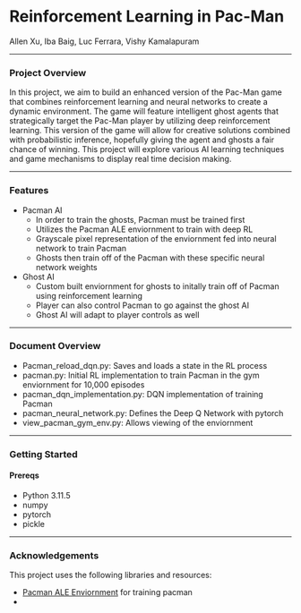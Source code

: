 # Reinforcement Learning in Pac-Man
Allen Xu, Iba Baig, Luc Ferrara, Vishy Kamalapuram

---
### Project Overview
In this project, we aim to build an enhanced version of the Pac-Man game that combines reinforcement learning and neural networks to create a dynamic environment. The game will feature intelligent ghost agents that strategically target the Pac-Man player by utilizing deep reinforcement learning. This version of the game will allow for creative solutions combined with probabilistic inference, hopefully giving the agent and ghosts a fair chance of winning. This project will explore various AI learning techniques and game mechanisms to display real time decision making.

---
### Features
- Pacman AI
   - In order to train the ghosts, Pacman must be trained first
   - Utilizes the Pacman ALE enviornment to train with deep RL
   - Grayscale pixel representation of the enviornment fed into neural network to train Pacman
   - Ghosts then train off of the Pacman with these specific neural network weights
- Ghost AI
   - Custom built enviornment for ghosts to initally train off of Pacman using reinforcement learning
   - Player can also control Pacman to go against the ghost AI
   - Ghost AI will adapt to player controls as well

---
### Document Overview
- Pacman_reload_dqn.py: Saves and loads a state in the RL process
- pacman.py: Initial RL implementation to train Pacman in the gym enviornment for 10,000 episodes
- pacman_dqn_implementation.py: DQN implementation of training Pacman
- pacman_neural_network.py: Defines the Deep Q Network with pytorch
- view_pacman_gym_env.py: Allows viewing of the enviornment

---
### Getting Started
#### Prereqs
- Python 3.11.5
- numpy
- pytorch
- pickle


---
### Acknowledgements
This project uses the following libraries and resources:
- [Pacman ALE Enviornment](https://ale.farama.org/environments/pacman/) for training pacman
-  



